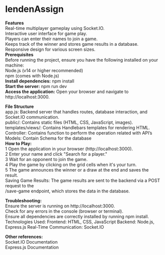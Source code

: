 # lendenAssign
**Features**<br>
Real-time multiplayer gameplay using Socket.IO.<br>
Interactive user interface for game play.<br>
Players can enter their names to join a game.<br>
Keeps track of the winner and stores game results in a database.<br>
Responsive design for various screen sizes.<br>
**Prerequisites**<br>
Before running the project, ensure you have the following installed on your machine:<br>
Node.js (v14 or higher recommended)<br>
npm (comes with Node.js)<br>
**Install dependencies:** npm install<br>
**Start the server:** npm run dev<br>
**Access the application:** Open your browser and navigate to http://localhost:3000.<br>

**File Structure**<br>
app.js: Backend server that handles routes, database interaction, and Socket.IO communication.<br>
public/: Contains static files (HTML, CSS, JavaScript, images).<br>
templates/views/: Contains Handlebars templates for rendering HTML.<br>
Controller: Contains function to perform the operation related with API’s<br>
Models: Contain Schema for the database<br>
**How to Play:** <br>
1 Open the application in your browser (http://localhost:3000).<br>
2 Enter your name and click "Search for a player."<br>
3 Wait for an opponent to join the game.<br>
4 Play the game by clicking on the grid cells when it's your turn.<br>
5 The game announces the winner or a draw at the end and saves the result.<br>
Saving Game Results: The game results are sent to the backend via a POST request to the<br>
 /save-game endpoint, which stores the data in the database.<br>

**Troubleshooting:** <br>
Ensure the server is running on http://localhost:3000.<br>
Check for any errors in the console (browser or terminal).<br>
Ensure all dependencies are correctly installed by running npm install.<br>
Technologies Used:
Frontend: HTML, CSS, JavaScript
Backend: Node.js, Express.js
Real-Time Communication: Socket.IO

**Other references:** <br>
Socket.IO Documentation<br>
Express.js Documentation<br>
